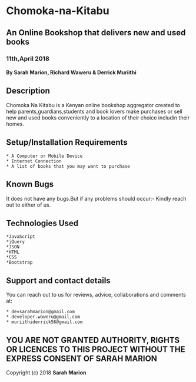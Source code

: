 # Chomoka-na-Kitabu

## An Online Bookshop that delivers new and used books

### 11th,April 2018

#### By **Sarah Marion**, **Richard Waweru** & **Derrick Muriithi**

## Description

Chomoka Na Kitabu is a Kenyan online bookshop aggregator created to help parents,guardians,students and book lovers make purchases or sell new and used books conveniently to a location of their choice includin their homes.

## Setup/Installation Requirements

    * A Computer or Mobile Device
    * Internet Connection
    * A list of books that you may want to purchase

## Known Bugs

It does not have any bugs.But if any problems should occur:- Kindly reach out to either of us.

## Technologies Used

    *JavaScript
    *jQuery
    *JSON
    *HTML
    *CSS
    *Bootstrap

## Support and contact details

You can reach out to us for reviews, advice, collaborations and comments at:

    * devsarahmarion@gmail.com
    * developer.waweru@gmail.com
    * muriithiderrick56@gmail.com

## YOU ARE NOT GRANTED AUTHORITY, RIGHTS OR LICENCES TO THIS PROJECT WITHOUT THE EXPRESS CONSENT OF SARAH MARION

Copyright (c) 2018 **Sarah Marion**
